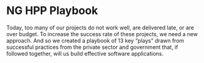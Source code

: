 # NG HPP Playbook

Today, too many of our projects do not work well, are delivered late, or are over budget. To increase the success rate of these projects, we need a new approach. And so we created a playbook of 13 key “plays” drawn from successful practices from the private sector and government that, if followed together, will us build effective software applications.
